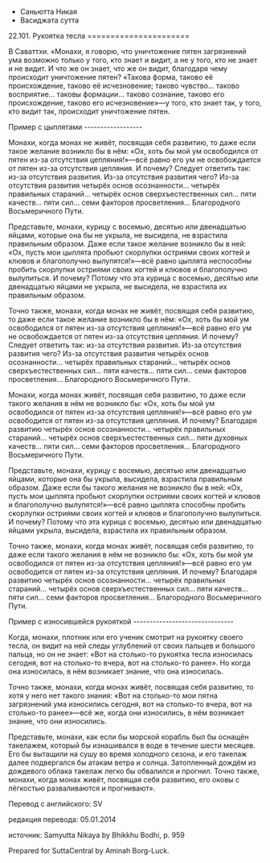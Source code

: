 









* Саньютта Никая
* Васиджата сутта


22\.101\. Рукоятка тесла
\=\=\=\=\=\=\=\=\=\=\=\=\=\=\=\=\=\=\=\=\=\=



В Саваттхи\. «Монахи, я говорю, что уничтожение пятен загрязнений ума возможно только у того, кто знает и видит, а не у того, кто не знает и не видит\. И что же он знает, что же он видит, благодаря чему происходит уничтожение пятен? «Такова форма, таково её происхождение, таково её исчезновение; таково чувство… таково восприятие… таковы формации… таково сознание, таково его происхождение, таково его исчезновение»—у того, кто знает так, у того, кто видит так, происходит уничтожение пятен\.


Пример с цыплятами
\-\-\-\-\-\-\-\-\-\-\-\-\-\-\-\-\-\-


Монахи, когда монах не живёт, посвящая себя развитию, то даже если такое желание возникло бы в нём: «Ох, хоть бы мой ум освободился от пятен из\-за отсутствия цепляния\!»—всё равно его ум не освобождается от пятен из\-за отсутствия цепляния\. И почему? Следует ответить так: из\-за отсутствия развития\. Из\-за отсутствия развития чего? Из\-за отсутствия развития четырёх основ осознанности… четырёх правильных стараний… четырёх основ сверхъестественных сил… пяти качеств… пяти сил… семи факторов просветления… Благородного Восьмеричного Пути\.


Представьте, монахи, курицу с восемью, десятью или двенадцатью яйцами, которые она бы не укрыла, не высидела, не взрастила правильным образом\. Даже если такое желание возникло бы в ней: «Ох, пусть мои цыплята пробьют скорлупки остриями своих когтей и клювов и благополучно вылупятся\!»—всё равно цыплята неспособны пробить скорлупки остриями своих когтей и клювов и благополучно вылупиться\. И почему? Потому что эта курица с восемью, десятью или двенадцатью яйцами не укрыла, не высидела, не взрастила их правильным образом\.


Точно также, монахи, когда монах не живёт, посвящая себя развитию, то даже если такое желание возникло бы в нём: «Ох, хоть бы мой ум освободился от пятен из\-за отсутствия цепляния\!»—всё равно его ум не освобождается от пятен из\-за отсутствия цепляния\. И почему? Следует ответить так: из\-за отсутствия развития\. Из\-за отсутствия развития чего? Из\-за отсутствия развития четырёх основ осознанности… четырёх правильных стараний… четырёх основ сверхъестественных сил… пяти качеств… пяти сил… семи факторов просветления… Благородного Восьмеричного Пути\.


Монахи, когда монах живёт, посвящая себя развитию, то даже если такого желания в нём не возникло бы: «Ох, хоть бы мой ум освободился от пятен из\-за отсутствия цепляния\!»—всё равно его ум освободится от пятен из\-за отсутствия цепляния\. И почему? Благодаря развитию четырёх основ осознанности… четырёх правильных стараний… четырёх основ сверхъестественных сил… пяти духовных качеств… пяти сил… семи факторов просветления… Благородного Восьмеричного Пути\.


Представьте, монахи, курицу с восемью, десятью или двенадцатью яйцами, которые она бы укрыла, высидела, взрастила правильным образом\. Даже если бы такого желания не возникло бы в ней: «Ох, пусть мои цыплята пробьют скорлупки остриями своих когтей и клювов и благополучно вылупятся\!»—всё равно цыплята способны пробить скорлупки остриями своих когтей и клювов и благополучно вылупиться\. И почему? Потому что эта курица с восемью, десятью или двенадцатью яйцами укрыла, высидела, взрастила их правильным образом\.


Точно также, монахи, когда монах живёт, посвящая себя развитию, то даже если такого желания в нём не возникло бы: «Ох, хоть бы мой ум освободился от пятен из\-за отсутствия цепляния\!»—всё равно его ум освободится от пятен из\-за отсутствия цепляния\. И почему? Благодаря развитию четырёх основ осознанности… четырёх правильных стараний… четырёх основ сверхъестественных сил… пяти качеств… пяти сил… семи факторов просветления… Благородного Восьмеричного Пути\.


Пример с износившейся рукояткой
\-\-\-\-\-\-\-\-\-\-\-\-\-\-\-\-\-\-\-\-\-\-\-\-\-\-\-\-\-\-\-


Когда, монахи, плотник или его ученик смотрит на рукоятку своего тесла, он видит на ней следы углублений от своих пальцев и большого пальца, но он не знает: «Вот на столько\-то рукоятка тесла износилась сегодня, вот на столько\-то вчера, вот на столько\-то ранее»\. Но когда она износилась, в нём возникает знание, что она износилась\.


Точно также, монахи, когда монах живёт, посвящая себя развитию, то хотя у него нет такого знания: «Вот на столько\-то мои пятна загрязнений ума износились сегодня, вот на столько\-то вчера, вот на столько\-то ранее»—всё же, когда они износились, в нём возникает знание, что они износились\.


Представьте, монахи, как если бы морской корабль был бы оснащён такелажем, который бы изнашивался в воде в течение шести месяцев\. Его бы вытащили на сушу во время холодного сезона, и его такелаж далее подвергался бы атакам ветра и солнца\. Затопленный дождём из дождевого облака такелаж легко бы обвалился и прогнил\. Точно также, монахи, когда монах живёт, посвящая себя развитию, его оковы с лёгкостью разваливаются и прогнивают»\.



Перевод с английского: SV


редакция перевода: 05\.01\.2014


источник: Samyutta Nikaya by Bhikkhu Bodhi, p\. 959


Prepared for SuttaCentral by Aminah Borg\-Luck\.






